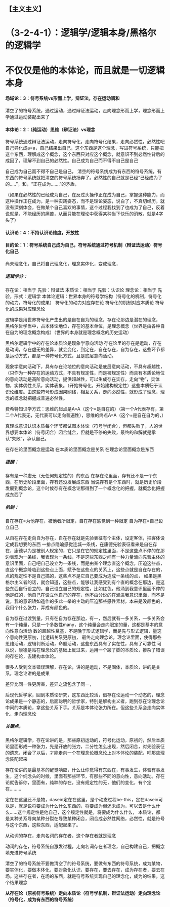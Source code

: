## 【主义主义】

# （3-2-4-1）：逻辑学/逻辑本身/黑格尔的逻辑学

# 不仅仅是他的本体论，而且就是一切逻辑本身

#### **场域论：3**：**符号系统vs形而上学，辩证法，存在运动调和**

清空了的符号系统，通过运动，通过辩证法运动，走向理念形而上学，理念形而上学通过运动装配出来了



#### **本体论：2**：**（纯运动）思维（辩证法）vs理念**

符号系统通过辩证法运动，走向符号化，走向符号化结果，走向必然性，必然性吧自己异化成a=a，自己结果出自己，这个东西是这个理念，写进符号系统，只能把这个东西，理解成这个概念，这个东西只对应这个概念，就意识不到必然性背后的成因了，理解不到自己的必然性。自己成为自己而不得不自己是自己

自己成为自己而不得不自己是自己，
清空的符号系统成为有东西的符号系统，有东西的符号系统就把清空的符号系统扬弃了。必然性的自己就是已经“已经成为了的.....”，和，“正在成为.......”的矛盾，

（如果在必然性的已经成为自己，在反过头操作正在成为自己，掌握这种能力，而这种操作正在成为，是一种实践姿态，而不是理论姿态，说白了，不真切经历，就没有深刻体会，在做某个自己喜欢的事情，这个过程我找到了也成为了自己，反着说就是，不能经历的痛苦，从而只能在理论中获得某种当下快乐的消散，就是4字头了）



#### **认识论：4**：**不持认识论维度，开放性**



#### **目的论：1**：**符号系统自己成为自己，符号系统通过符号机制（辩证法运动）符号化自己**

尚未理念化，自己将自己理念化，理念实体化，变成理念，



##### **逻辑学分**：

存在论：相当于 先验：辩证法
本质论：相当于 先验：认识论
理念论：相当于 先验，形式：逻辑学
本体论逻辑：世界本身的符号学结构（符号化的机制，符号化的动力，符号化的成果）
符号化的动力对应存在论
符号化的机制对应本质论
符号化的成果对应理念论

逻辑学是用世界符号化产生出的是自在自为的理念，存在论那边是潜在的理念，
黑格尔哲学当中，占本体论地位，存在的基本单位，是理念概念（世界是由各种自在自为的理念概念构成）（世界的本身就是理念概念的历史运动）

黑格尔逻辑学中的存在论本质论是现象学意向活动
存在论里的存在是运动，存在是动词，存在虚无的差异，就会变化，到定在，自在存在，自为存在，这些环节都是运动方式，都是一种符号化方式，且是底层意向活动。

现象学意向活动下，具有存在论地位的意向活动是底层意向活动，不具有超越性，（只作为一种存在的运动方式，不具有规定性，而是被规定性）而具有本质论地位的意向活动是高阶意向活动，提供超越性，可以生成存在实存，走向“物”，实体物，实体偶性关系，实体表象。（开始符号化，开始建构规定性）这些本质归于认识论维度。由这些符号形成因果网络，相互关系，走向必然性，就形成了理念，理念的概念就把握成普遍必然性。

费希特知识学方式：思维的起点是A=A（这个=是自在的）（第一个A代表存有，第二个A代表无，无代表可以走向普遍性），思维的终点A=A（这个=是自在自为的，）


真理或意识认识本质每个环节都试图本体论（符号学闭合），但都失败了，人的世界想要本体论（符号闭合）闭合缝合，但就是不停的失败，最终的和解就是承认“失败”，承认自己。

在存在论里面概念是运动
在本质论里面概念是关系
在理念论里面概念是东西

##### **提醒：**

存有是一种虚无（无任何规定性的）的东西
在存在论里面，存有还不是一个东西，在历史阶段里面，存有还没发展成东西
当说存有是个东西时，就是历史阶段发展到概念论，这个时候存有在概念论那得到了一个概念化的把握，就概念化把握成东西了

##### 机制：

自在存在=为他存在，被他者所限定，自在存在感觉到一种限定
自为存在=自己设立自己

从自在存在走向自为存在，自在存在就是先验表征有个主体，设定客体，把客体设定成我想要的东西
一排点隐喻感觉连城一条线，在康德先验表征看来是自在存在，康德以为是被别人规定的，它只是在它的规定性里面，不是这些点不停的在那边表现为一条线，我表现为一条线，不是这些东西之间有一种力量涌向先验主体的意识里面，自己吧自己设立为一条线，而是由某个理念直这个概念，压迫这些点，直这个概念降临到这些点上面，赋予在这些点的关系上，这些点就是自在存在的，点的规定性不是自己搞的，这些点不是它自己要成为连成一条线的点，
如果是黑格尔主义者的话，就会知道，这些点，能够让我感受到有个直的概念在那边，是这些东西自行设立的，自己设立自己的规定性，比如红色，他涌到我意识里面不停的他是红的，他自己在设立他自己的存在，他不由分说的在涌进我意识里面，而不是说，我的意识矫如造作的多此一举的主动的压迫那些感性素材，本来是没颜色的，我用个什么张力，弄成有颜色的。

自为存在过渡到量，只有在自为存在那边，有一，然后就有一多关系，一多关系会有一个纯量，只是一个多数性many，这个纯量会走向限定的量，这都是基本的意向性意向活动
数的超越性奠基，不是晚于形式逻辑学，而是先与形式逻辑，量这个意向性更原初，比逻辑关系更原初，
最终走向理念论，理念论里面，使得那些思维活动，逻辑判断活动，命题活动，这些东西具有了实在性，具有了可靠性
可以说，康德是站在理念论的基础上反过来，运用一个跛了脚的本质论，掺杂了错误的存在论，去建构本体论。

很多人受到文本错误理解，存在论，讲的是运动，不是固体，本质论，讲的是关系，理念论讲的是成果

差异比同一性更厉害，差异之流包含了同一，

后现代哲学家，回到本质论研究，这东西比较活，借存在论运动一个动态的，理念论成果是一个静态的，后面聪明的哲学家，特别是解构主义者，跑到存在论理念论中间的本质论，拿这些关系下手。关系是本体论张力所在。但这些关系会走向实体化，走向理念论

##### **关键点**，

黑格尔逻辑学，存在论讲的是，那些原初运动的，符号化运动，原初的，然后本质论里面形成一种张力，先是开放的张力，二分性怎么出现，然后闭合，对先验表征的遗忘，闭合了以后，才能走向一个在理念论概念论上对本体论的装配，吧那些理念装配起来

存在论讲的是最基本的醒觉响应，什么让你觉得有东西在，有事发生，体验有事发生，这个纯念头的时候，里面有那些环节，有那些不同的意向性，意向活动。存在论就告诉你，里面有，纯粹的存在，没有规定性的无，他们的变化，有个定在.........

定在在这里还不是物，dasein定在在这里，是个动态过程be-this，定在dasein可以是，就是说将要成为什么什么东西的，将要成为但还未成为，可以去是什么什么......这个规定性是他自己，这个规定性就是，将要成为什么什么，
本质论，都是某种关系导向某种分裂在导致某种闭合，闭合成必然性网络，必然性，就是符号与这个东西，这些东西，适配起来了。

从动词的存在，走向名词的存在者，这个存在者就是理念

动词的存在，符号系统自激发过程，走向名词存在者理念，自己构建自己，把概念填充进符号系统

清空了的符号系统不要做清空了的符号系统，要做有东西的符号系统，成为某物，要实体化，要做本体化，要对象化认识，要存在，要去存在，成为存在者，要去在场。这些存在者，在场的东西，就是符号系统实现自己的理念化，成为的结果，这个结果理念

**从存在论（原初符号系统）走向本质论（符号学机制，辩证法运动）走向理念论（符号化，成为有东西的符号系统）**

